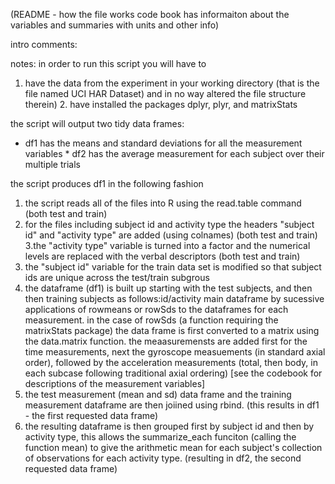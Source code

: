 
(README - how the file works code book has informaiton about the variables and summaries with units and other info)

intro comments: 

notes: in order to run this script you will have to
1. have the data from the experiment in your working directory (that is the file named UCI HAR Dataset) and in no way altered the file structure therein) 2. have installed the packages dplyr, plyr, and matrixStats

the script will output two tidy data frames: 
* df1 has the means and standard deviations for all the measurement variables * df2 has the average measurement for each subject over their multiple trials

the script produces df1 in the following fashion
 1. the script reads all of the files into R using the read.table command (both test and train)
2. for the files including subject id and activity type the headers "subject id" and "activity type" are added (using colnames) (both test and train)
 3.the "activity type" variable is turned into a factor and the numerical levels are replaced with the verbal descriptors (both test and train)
4. the "subject id" variable for the train data set is modified so that subject ids are unique across  the test/train subgrous
5. the dataframe (df1) is built up starting with the test subjects, and then then training subjects as follows:id/activity main dataframe by sucessive applications of rowmeans or rowSds to the dataframes for each measurement. in the case of rowSds (a function requiring the matrixStats package) the data frame is first converted to a matrix using the data.matrix function. the meaasuremensts are added first for the time measurements, next the gyroscope measuements (in standard axial order), followed by the acceleration measurements (total, then body, in each subcase following traditional axial ordering) [see the codebook for descriptions of the measurement variables]
6. the test measurement (mean and sd) data frame and the training measurement dataframe are then joiined using rbind. (this results in df1 - the first requested data frame)
 7. the resulting dataframe is then grouped first by subject id and then by activity type, this allows  the summarize_each funciton (calling the function mean) to give the arithmetic mean for each subject's collection of observations for each activity type. (resulting in df2, the second requested data frame)
          
